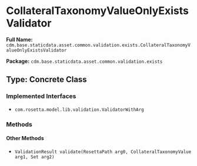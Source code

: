 # CollateralTaxonomyValueOnlyExistsValidator

**Full Name:** `cdm.base.staticdata.asset.common.validation.exists.CollateralTaxonomyValueOnlyExistsValidator`

**Package:** `cdm.base.staticdata.asset.common.validation.exists`

## Type: Concrete Class

### Implemented Interfaces

- `com.rosetta.model.lib.validation.ValidatorWithArg`

### Methods

#### Other Methods

- `ValidationResult validate(RosettaPath arg0, CollateralTaxonomyValue arg1, Set arg2)`

